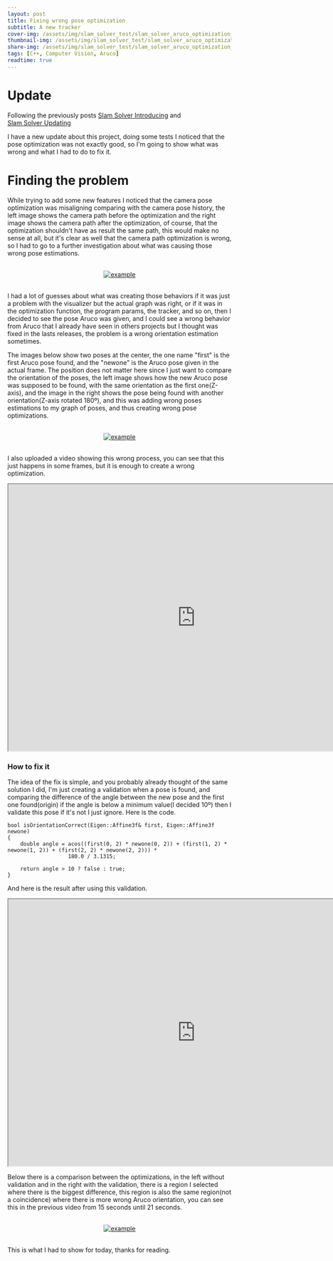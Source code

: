 ```yaml
---
layout: post
title: Fixing wrong pose optimization
subtitle: A new tracker
cover-img: /assets/img/slam_solver_test/slam_solver_aruco_optimization_final.png
thumbnail-img: /assets/img/slam_solver_test/slam_solver_aruco_optimization_final_wrong.png
share-img: /assets/img/slam_solver_test/slam_solver_aruco_optimization_final_wrong.png
tags: [C++, Computer Vision, Aruco]
readtime: true
---
```


# Update

Following the previously posts <a href="https://rodrigosarmento.github.io/MyBlog/2021-03-14-slam_solver_test/">Slam Solver Introducing</a> and  
<a href="https://rodrigosarmento.github.io/MyBlog/2021-03-14-slam_solver_test_update/">Slam Solver Updating</a>

I have a new update about this project, doing some tests I noticed that the pose optimization was not exactly good, so I'm going to show what was wrong and what I had to do to fix it.

# Finding the problem

While trying to add some new features I noticed that the camera pose optimization was misaligning comparing with the camera pose history, the left image shows the camera path before the optimization and the right image shows the camera path after the optimization, of course, that the optimization shouldn't have as result the same path, this would make no sense at all, but it's clear as well that the camera path optimization is wrong, so I had to go to a further investigation about what was causing those wrong pose estimations. 

<br />
<div style="text-align:center;">
  <a href="/MyBlog/assets/img/slam_solver_test/slam_solver_aruco_wrong_optimization_example.png">
    <img src="/MyBlog/assets/img/slam_solver_test/slam_solver_aruco_wrong_optimization_example.png" alt="example">
  </a>
</div>
<br />

I had a lot of guesses about what was creating those behaviors if it was just a problem with the visualizer but the actual graph was right, or if it was in the optimization function, the program params, the tracker, and so on, then I decided to see the pose Aruco was given, and I could see a wrong behavior from Aruco that I already have seen in others projects but I thought was fixed in the lasts releases, the problem is a wrong orientation estimation sometimes.

The images below show two poses at the center, the one name "first" is the first Aruco pose found, and the "newone" is the Aruco pose given in the actual frame. The position does not matter here since I just want to compare the orientation of the poses, the left image shows how the new Aruco pose was supposed to be found, with the same orientation as the first one(Z-axis), and the image in the right shows the pose being found with another orientation(Z-axis rotated 180º), and this was adding wrong poses estimations to my graph of poses, and thus creating wrong pose optimizations.


<br />
<div style="text-align:center;">
  <a href="/MyBlog/assets/img/slam_solver_test/slam_solver_aruco_wrong_right_orientation.png">
    <img src="/MyBlog/assets/img/slam_solver_test/slam_solver_aruco_wrong_right_orientation.png" alt="example">
  </a>
</div>
<br />

I also uploaded a video showing this wrong process, you can see that this just happens in some frames, but it is enough to create a wrong optimization.

<iframe width="840" height="600"
src="https://www.youtube.com/embed/WFmsaDNnImc">
</iframe>

### How to fix it

The idea of the fix is simple, and you probably already thought of the same solution I did, I'm just creating a validation when a pose is found, and comparing the difference of the angle between the new pose and the first one found(origin) if the angle is below a minimum value(I decided 10º) then I validate this pose if it's not I just ignore. Here is the code.


```
bool isOrientationCorrect(Eigen::Affine3f& first, Eigen::Affine3f newone)
{
    double angle = acos((first(0, 2) * newone(0, 2)) + (first(1, 2) * newone(1, 2)) + (first(2, 2) * newone(2, 2))) *
                   180.0 / 3.1315;

    return angle > 10 ? false : true;
}
```

And here is the result after using this validation.

<iframe width="840" height="600"
src="https://www.youtube.com/embed/25on6jDa1yI">
</iframe>

Below there is a comparison between the optimizations, in the left without validation and in the right with the validation, there is a region I selected where there is the biggest difference, this region is also the same region(not a coincidence) where there is more wrong Aruco orientation, you can see this in the previous video from 15 seconds until 21 seconds.

<br />
<div style="text-align:center;">
  <a href="/MyBlog/assets/img/slam_solver_test/slam_solver_aruco_optimization_final.png">
    <img src="/MyBlog/assets/img/slam_solver_test/slam_solver_aruco_optimization_final.png" alt="example">
  </a>
</div>
<br />

This is what I had to show for today, thanks for reading.

